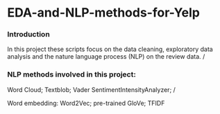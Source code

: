 # EDA-and-NLP-methods-for-Yelp

### Introduction
In this project these scripts focus on the data cleaning, exploratory data analysis and the nature language process (NLP) on the review data. /

### NLP methods involved in this project: 
Word Cloud; Textblob; Vader SentimentIntensityAnalyzer; /

Word embedding: Word2Vec; pre-trained GloVe; TFIDF
